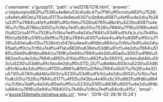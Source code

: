 {'username': u'guozp13', 'path': u'wd1218/1218.html', 'answer': u'objdump\u662f\u7528\u4e8e\u53cd\u6c47\u7f16\uff0cnm\u662f\u7528\u4e8e\u663e\u793a\u5173\u4e8e\u6307\u5b9a\u6587\u4ef6\u4e2d\u7b26\u53f7\u7684\u4fe1\u606f\uff0cfile\u7528\u6765\u8bc6\u522b\u6587\u4ef6\u7c7b\u578b\u3002\u7cfb\u7edf\u8c03\u7528\u7684\u7f16\u5199\u4e00\u822c\u4f7f\u7528\u7cfb\u7edf\u4e2d\u7684\u53d8\u91cfa,b,c\u7b49\uff0c\u5b58\u5165\u5bf9\u7528\u7684\u6307\u4ee4\u4fe1\u606f\uff0c\u7136\u540e\u8c03\u7528int\u547d\u4ee4\u8fdb\u884c\u7cfb\u7edf\u4e2d\u65ad\uff0c\u7cfb\u7edf\u4f1a\u6839\u636e\u53d8\u91cf\u4e2d\u7684\u5185\u5bb9\u8fdb\u884c\u76f8\u5e94\u7684\u4e2d\u65ad\u3002\u4f8b\u5982ex0\u4e2d\u7684\u8f93\u51fa\uff0c\u662f\u5c06SYS_write\u8d4b\u503c\u5230\u53d8\u91cfa\u4e2d\uff0cSTD_OUT\u8d4b\u503c\u5230\u53d8\u91cfb\u4e2d\uff0c\u9700\u8981\u8f93\u51fa\u7684\u5b57\u7b26\u4e32\u5730\u5740\u8d4b\u503c\u5230\u53d8\u91cfc\u4e2d\u3002\u7cfb\u7edf\u8c03\u7528\u7684\u5177\u4f53\u542b\u4e49\u5c31\u662f\u8fdb\u884c\u7cfb\u7edf\u4e2d\u65ad\uff0c\u5230\u5185\u6838\u6001\u4e2d\u8fdb\u884c\u76f8\u5e94\u7684I/O\u7b49\u7cfb\u7edf\u64cd\u4f5c', 'email': u'guozp13@mails.tsinghua.edu.cn', 'time': '2016-02-28:16:15:24'}